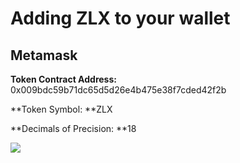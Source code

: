 # Adding ZLX to your wallet

## Metamask

**Token Contract Address:** 0x009bdc59b71dc65d5d26e4b475e38f7cded42f2b

**Token Symbol: **ZLX

**Decimals of Precision: **18

![](.gitbook/assets/1\_FM-PMUY7au61ejHJzBIsfg.png)

